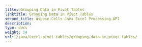 ```yaml
---
title: Grouping Data in Pivot Tables
linktitle: Grouping Data in Pivot Tables
second_title: Aspose.Cells Java Excel Processing API
description: 
type: docs
weight: 14
url: /java/excel-pivot-tables/grouping-data-in-pivot-tables/
---
```

